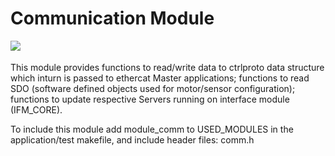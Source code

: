 Communication Module
=======================
<a href="https://github.com/synapticon/sc_sncn_motorctrl_sin/blob/master/SYNAPTICON.md">
<img align="left" src="https://s3-eu-west-1.amazonaws.com/synapticon-resources/images/logos/synapticon_fullname_blackoverwhite_280x48.png"/>
</a>
<br/>
<br/>
This module provides functions to read/write data to ctrlproto data structure which
inturn is passed to ethercat Master applications; functions to read SDO (software 
defined objects used for motor/sensor configuration); functions to update respective 
Servers running on interface module (IFM_CORE).

To include this module add module_comm to USED_MODULES in the application/test
makefile, and include header files: comm.h

